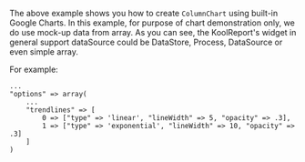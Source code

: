 The above example shows you how to create `ColumnChart` using built-in Google Charts. In this example, for purpose of chart demonstration only, we do use mock-up data from array. As you can see, the KoolReport's widget in general support dataSource could be DataStore, Process, DataSource or even simple array.

For example:

    ...
    "options" => array(
        ...
        "trendlines" => [
            0 => ["type" => 'linear', "lineWidth" => 5, "opacity" => .3],
            1 => ["type" => 'exponential', "lineWidth" => 10, "opacity" => .3]
        ]
    )